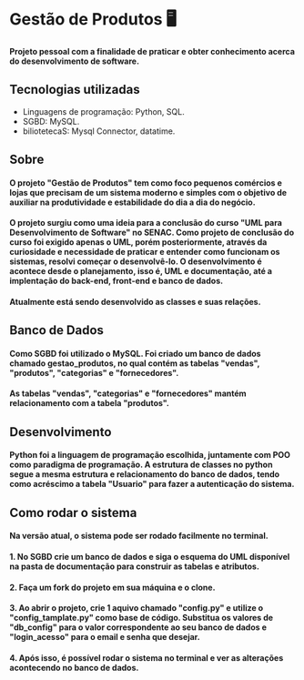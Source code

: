 # Gestão de Produtos 🖥️
#### Projeto pessoal com a finalidade de praticar e obter conhecimento acerca do desenvolvimento de software.

## Tecnologias utilizadas 
- Linguagens de programação: Python, SQL.
- SGBD: MySQL.
- biliotetecaS: Mysql Connector, datatime.

## Sobre
#### O projeto "Gestão de Produtos" tem como foco pequenos comércios e lojas que precisam de um sistema moderno e simples com o objetivo de auxiliar na produtividade e estabilidade do dia a dia do negócio.
#### O projeto surgiu como uma ideia para a conclusão do curso "UML para Desenvolvimento de Software" no SENAC. Como projeto de conclusão do curso foi exigido apenas o UML, porém posteriormente, através da curiosidade e necessidade de praticar e entender como funcionam os sistemas, resolvi começar o desenvolvê-lo. O desenvolvimento é acontece desde o planejamento, isso é, UML e documentação, até a implentação do back-end, front-end e banco de dados.
#### Atualmente está sendo desenvolvido as classes e suas relações. 

## Banco de Dados
#### Como SGBD foi utilizado o MySQL. Foi criado um banco de dados chamado gestao_produtos, no qual contém as tabelas "vendas", "produtos", "categorias" e "fornecedores".
#### As tabelas "vendas", "categorias" e "fornecedores" mantém relacionamento com a tabela "produtos".

## Desenvolvimento
#### Python foi a linguagem de programação escolhida, juntamente com POO como paradigma de programação. A estrutura de classes no python segue a mesma estrutura e relacionamento do banco de dados, tendo como acréscimo a tabela "Usuario" para fazer a autenticação do sistema.

## Como rodar o sistema
#### Na versão atual, o sistema pode ser rodado facilmente no terminal. 
#### 1. No SGBD crie um banco de dados e siga o esquema do UML disponível na pasta de documentação para construir as tabelas e atributos.
#### 2. Faça um fork do projeto em sua máquina e o clone.
#### 3. Ao abrir o projeto, crie 1 aquivo chamado "config.py" e utilize o "config_tamplate.py" como base de código. Substitua os valores de "db_config" para o valor correspondente ao seu banco de dados e "login_acesso" para o email e senha que desejar.
#### 4. Após isso, é possível rodar o sistema no terminal e ver as alterações acontecendo no banco de dados.


